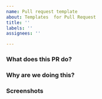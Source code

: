 ```yaml
---
name: Pull request template
about: Templates  for Pull Request
title: ''
labels: ''
assignees: ''

---
```


### What does this PR do?

### Why are we doing this?

### Screenshots
